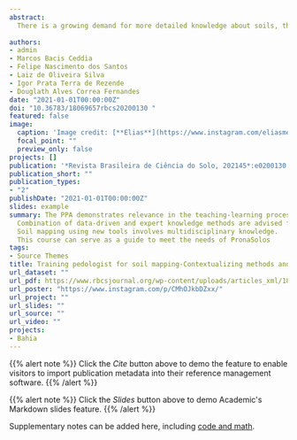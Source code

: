 ```yaml
---
abstract: 
  There is a growing demand for more detailed knowledge about soils, their functions, and connections with human activities and environmental services. In Brazil, where soil survey and mapping have been scarce since the 1990s, there is a remarkable sense of urgency. Recently, a national soil program was created (PronaSolos) to attend to the massive demand for soil information. PronaSolos is an effort to return to the systematic soil mapping of the national territory, which requires many pedologists who master the traditional knowledge of soil mapping, but above all, the modern and accurate digital soil mapping (DSM) techniques. Based on these aspects, this study aims to address the technical and educational aspects inherent in the training process of new pedologists by contextualizing different soil mapping methods using the pedagogy project approach (PPA). Specifically, the study sought to assess the following subjects- (i) evaluate the learning process of different apprentices in performing soil survey and mapping in a small training area; (ii) compare maps generated by conventional soil mapping (CSM) and DSM using two probabilistic design for validation (SRS -Simple Random Sampling and SSRS - Stratified Simple Random Sampling). The DSM techniques evaluated were- Multinomial Logistic Regression - MLR and Random Forest - RF. For the course, four apprentices were selected and trained in both CSM and DSM techniques. Finally, they were asked about the learning process in the PPA and improvement for future courses. This study showed that- a) the PPA is promising to train new pedologists since, by mixing theoretical activities and contextualized practices (a project in progress), it not only awakens great motivation and critical capacity but also develops the ability for apprentices to find solutions in a area in constant evolution; b) the quality of the maps changed significantly according to the validation sample design applied. The CSM present better quality than DSM, mainly when using SSRS. The RF presented equivalent accuracy to CSM using SRS. Irrespective to validation sample design, the MLR presented the lowest accuracy; c) The CSMs presented higher user’s accuracy while the DSMs presented higher producer’s accuracy; d) The quality of CSM generated by the apprentices was not clearly related to the previous experience and knowledge in soil science.
  
authors:
- admin
- Marcos Bacis Ceddia
- Felipe Nascimento dos Santos
- Laiz de Oliveira Silva
- Igor Prata Terra de Rezende
- Douglath Alves Correa Fernandes 
date: "2021-01-01T00:00:00Z"
doi: "10.36783/18069657rbcs20200130 "
featured: false
image:
  caption: 'Image credit: [**Elias**](https://www.instagram.com/eliasmendescosta/?hl=pt-br)'
  focal_point: ""
  preview_only: false
projects: []
publication: '*Revista Brasileira de Ciência do Solo, 202145*:e0200130'
publication_short: ""
publication_types:
- "2"
publishDate: "2021-01-01T00:00:00Z"
slides: example
summary: The PPA demonstrates relevance in the teaching-learning process of soil mapping.
  Combination of data-driven and expert knowledge methods are advised for future courses.
  Soil mapping using new tools involves multidisciplinary knowledge.
  This course can serve as a guide to meet the needs of PronaSolos
tags:
- Source Themes
title: Training pedologist for soil mapping-Contextualizing methods and its accuracy using the project pedagogy approach
url_dataset: ""
url_pdf: https://www.rbcsjournal.org/wp-content/uploads/articles_xml/1806-9657-rbcs-45-e0200130/1806-9657-rbcs-45-e0200130.x22228.pdf
url_poster: "https://www.instagram.com/p/CMhOJkbDZxx/"
url_project: ""
url_slides: ""
url_source: ""
url_video: ""
projects:
- Bahia
---
```


{{% alert note %}}
Click the *Cite* button above to demo the feature to enable visitors to import publication metadata into their reference management software.
{{% /alert %}}

{{% alert note %}}
Click the *Slides* button above to demo Academic's Markdown slides feature.
{{% /alert %}}

Supplementary notes can be added here, including [code and math](https://sourcethemes.com/academic/docs/writing-markdown-latex/).



